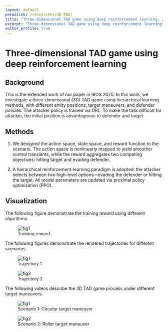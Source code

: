 ```yaml
---
layout: default
permalink: /researches/3D-TAD/
title: "Three-dimensional TAD game using deep reinforcement learning, 2025"
excerpt: "Three-dimensional TAD game using deep reinforcement learning"
author_profile: true
---
```


# Three-dimensional TAD game using deep reinforcement learning

## Background

This is the extended work of our paper in IROS 2025. In this work, we investigate a three-dimensional (3D) TAD game using hierarchical learning methods, with different entity positions, target maneuvers, and defender policies. The attacker policy is trained via DRL. To make the task difficult for attacker, the initial position is advantageous to defender and target.

## Methods
1. We designed the action space, state space, and reward function to the scenario. The action space is nonlinearly mapped to yield smoother control transients, while the reward aggregates two competing objectives: hitting target and evading defender.

2. A hierarchical reinforcement-learning paradigm is adopted: the attacker selects between two high-level options—evading the defender or hitting the target. All model parameters are updated via proximal policy optimization (PPO).

## Visualization

The following figure demonstrate the training reward using different algorithms.

<div class="gif-pair">
  <figure>
    <img src="{{ '/assets/publication/3D-TAD2025/rew-3D.png' | relative_url }}" alt="fig1" />
    <figcaption>Training reward</figcaption>
  </figure>
</div>


The following figures demonstrate the rendered trajectories for different scenarios.

<div class="gif-pair">
  <figure>
    <img src="{{ '/assets/publication/3D-TAD2025/0_trajectories_xyz.png' | relative_url }}" alt="fig1" />
    <figcaption> Trajectory 1</figcaption>
  </figure>

  <figure>
    <img src="{{ '/assets/publication/3D-TAD2025/01_trajectories_xyz.png' | relative_url }}" alt="fig2" />
    <figcaption> Trajectory 2</figcaption>
  </figure>

The following videos describe the 3D TAD game process under different target maneuvers.

<div class="gif-pair">
  <figure>
    <img src="{{ '/assets/publication/3D-TAD2025/circle.gif' | relative_url }}" alt="fig1" />
    <figcaption>Scenario 1: Circular target maneuver</figcaption>
  </figure>

  <figure>
    <img src="{{ '/assets/publication/3D-TAD2025/roller.gif' | relative_url }}" alt="fig2" />
    <figcaption>Scenario 2: Roller target maneuver</figcaption>
  </figure>

</div>

